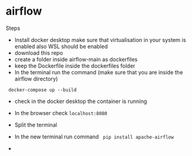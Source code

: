 # airflow

Steps
* Install docker desktop make sure that virtualisation in your system is enabled also WSL should be enabled
* download this repo
* create a folder inside airflow-main as dockerfiles
* keep the Dockerfile inside the dockerfiles folder
* In the terminal run the command (make sure that you are inside the airflow directory)
```
 docker-compose up --build
 ```
 * check in the docker desktop the container is running
 
 * In the browser check ```localhost:8080```
 * Split the terminal 
 * In the new terminal run command ``` pip install apache-airflow```
 * 
